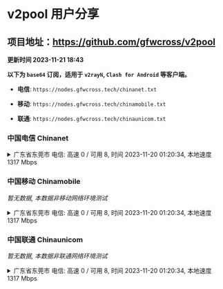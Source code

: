 # v2pool 用户分享
## 项目地址：<https://github.com/gfwcross/v2pool>
**更新时间 2023-11-21 18:43**


**以下为 `base64` 订阅，适用于 `v2rayN`, `Clash for Android` 等客户端。**

- **电信**: `https://nodes.gfwcross.tech/chinanet.txt`

- **移动**: `https://nodes.gfwcross.tech/chinamobile.txt`

- **联通**: `https://nodes.gfwcross.tech/chinaunicom.txt`


### 中国电信 Chinanet
<details><summary>广东省东莞市 电信: 高速 0 / 可用 8, 时间 2023-11-20 01:20:34, 本地速度 1317 Mbps</summary><p>可用节点订阅：Error<br>高速节点订阅：https://transfer.sh/2lPGUbeh2a/good.txt<br>低延迟节点订阅：https://transfer.sh/lsiu46DBSC/low_delay.txt</p></details>
<p></p>

### 中国移动 Chinamobile
<i>暂无数据, 本数据非移动网络环境测试</i>
<details><summary>广东省东莞市 电信: 高速 0 / 可用 8, 时间 2023-11-20 01:20:34, 本地速度 1317 Mbps</summary><p>可用节点订阅：Error<br>高速节点订阅：https://transfer.sh/2lPGUbeh2a/good.txt<br>低延迟节点订阅：https://transfer.sh/lsiu46DBSC/low_delay.txt</p></details>
<p></p>

### 中国联通 Chinaunicom
<i>暂无数据, 本数据非联通网络环境测试</i>
<details><summary>广东省东莞市 电信: 高速 0 / 可用 8, 时间 2023-11-20 01:20:34, 本地速度 1317 Mbps</summary><p>可用节点订阅：Error<br>高速节点订阅：https://transfer.sh/2lPGUbeh2a/good.txt<br>低延迟节点订阅：https://transfer.sh/lsiu46DBSC/low_delay.txt</p></details>
<p></p>